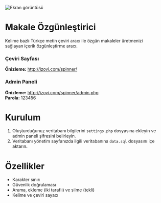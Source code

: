 ![Ekran görüntüsü](http://izovi.com/spinner/screenshot.png)
# Makale Özgünleştirici
Kelime bazlı Türkçe metin çeviri aracı ile özgün makaleler üretmenizi sağlayan içerik özgünleştirme aracı.

### **Çeviri Sayfası**
**Önizleme:** http://izovi.com/spinner/

### **Admin Paneli**
**Önizleme:** http://izovi.com/spinner/admin.php \
**Parola:** 123456

# Kurulum
1. Oluşturduğunuz veritabanı bilgilerini `settings.php` dosyasına ekleyin ve admin paneli şifresini belirleyin.
2. Veritabanı yönetim sayfanızda ilgili veritabanına `data.sql` dosyasını içe aktarın.

# Özellikler
- Karakter sınırı
- Güvenlik doğrulaması
- Arama, ekleme (iki taraflı) ve silme (tekli)
- Kelime ve çeviri sayacı
